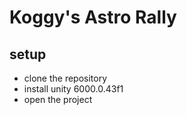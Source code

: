 # Koggy's Astro Rally

## setup
- clone the repository
- install unity 6000.0.43f1
- open the project
